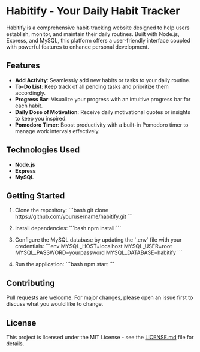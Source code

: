 # Habitify - Your Daily Habit Tracker

Habitify is a comprehensive habit-tracking website designed to help users establish, monitor, and maintain their daily routines. Built with Node.js, Express, and MySQL, this platform offers a user-friendly interface coupled with powerful features to enhance personal development.

## Features

- **Add Activity**: Seamlessly add new habits or tasks to your daily routine.
- **To-Do List**: Keep track of all pending tasks and prioritize them accordingly.
- **Progress Bar**: Visualize your progress with an intuitive progress bar for each habit.
- **Daily Dose of Motivation**: Receive daily motivational quotes or insights to keep you inspired.
- **Pomodoro Timer**: Boost productivity with a built-in Pomodoro timer to manage work intervals effectively.

## Technologies Used

- **Node.js**
- **Express**
- **MySQL**

## Getting Started

1. Clone the repository:
   \`\`\`bash
   git clone https://github.com/yourusername/habitify.git
   \`\`\`
   
2. Install dependencies:
   \`\`\`bash
   npm install
   \`\`\`
   
3. Configure the MySQL database by updating the \`.env\` file with your credentials:
   \`\`\`env
   MYSQL_HOST=localhost
   MYSQL_USER=root
   MYSQL_PASSWORD=yourpassword
   MYSQL_DATABASE=habitify
   \`\`\`

4. Run the application:
   \`\`\`bash
   npm start
   \`\`\`

## Contributing

Pull requests are welcome. For major changes, please open an issue first to discuss what you would like to change.

## License

This project is licensed under the MIT License - see the [LICENSE.md](LICENSE.md) file for details.
